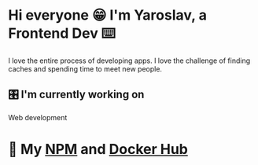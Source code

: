 # Hi everyone  😁  I'm Yaroslav, a Frontend Dev  ⌨️
I love the entire process of developing apps. I love the challenge of finding caches and spending time to meet new people.
## 🎛 I'm currently working on
Web development
# 📎 My [NPM](https://www.npmjs.com/~yaroslavxx) and [Docker Hub](https://hub.docker.com/u/yaroslavx)
<!-- ## 🥬  GitHub Stats  
[![Top Langs](https://github-readme-stats.vercel.app/api/top-langs/?username=yaroslavx&layout=compact)](https://github.com/anuraghazra/github-readme-stats) -->

